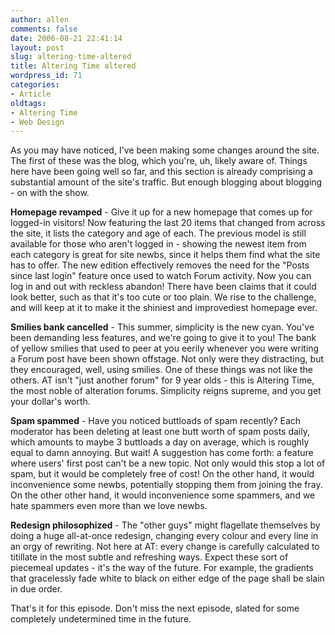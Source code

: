 ```yaml
---
author: allen
comments: false
date: 2006-08-21 22:41:14
layout: post
slug: altering-time-altered
title: Altering Time altered
wordpress_id: 71
categories:
- Article
oldtags:
- Altering Time
- Web Design
---
```


As you may have noticed, I've been making some changes around the site. The first of these was the blog, which you're, uh, likely aware of. Things here have been going well so far, and this section is already comprising a substantial amount of the site's traffic. But enough blogging about blogging - on with the show.

**Homepage revamped** - Give it up for a new homepage that comes up for logged-in visitors! Now featuring the last 20 items that changed from across the site, it lists the category and age of each. The previous model is still available for those who aren't logged in - showing the newest item from each category is great for site newbs, since it helps them find what the site has to offer. The new edition effectively removes the need for the "Posts since last login" feature once used to watch Forum activity. Now you can log in and out with reckless abandon! There have been claims that it could look better, such as that it's too cute or too plain. We rise to the challenge, and will keep at it to make it the shiniest and improvediest homepage ever.

**Smilies bank cancelled** - This summer, simplicity is the new cyan. You've been demanding less features, and we're going to give it to you! The bank of yellow smilies that used to peer at you eerily whenever you were writing a Forum post have been shown offstage. Not only were they distracting, but they encouraged, well, using smilies. One of these things was not like the others. AT isn't "just another forum" for 9 year olds - this is Altering Time, the most noble of alteration forums. Simplicity reigns supreme, and you get your dollar's worth.

**Spam spammed** - Have you noticed buttloads of spam recently? Each moderator has been deleting at least one butt worth of spam posts daily, which amounts to maybe 3 buttloads a day on average, which is roughly equal to damn annoying. But wait! A suggestion has come forth: a feature where users' first post can't be a new topic. Not only would this stop a lot of spam, but it would be completely free of cost! On the other hand, it would inconvenience some newbs, potentially stopping them from joining the fray. On the other other hand, it would inconvenience some spammers, and we hate spammers even more than we love newbs.

**Redesign philosophized** - The "other guys" might flagellate themselves by doing a huge all-at-once redesign, changing every colour and every line in an orgy of rewriting. Not here at AT: every change is carefully calculated to titillate in the most subtle and refreshing ways. Expect these sort of piecemeal updates - it's the way of the future. For example, the gradients that gracelessly fade white to black on either edge of the page shall be slain in due order.

That's it for this episode. Don't miss the next episode, slated for some completely undetermined time in the future.
